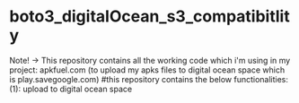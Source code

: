 # boto3_digitalOcean_s3_compatibitlity
Note! -> This repository contains all the working code which i'm using in my project: apkfuel.com (to upload my apks files to digital ocean space which is play.savegoogle.com)
#this repository contains the below functionalities:
(1): upload to digital ocean space 
